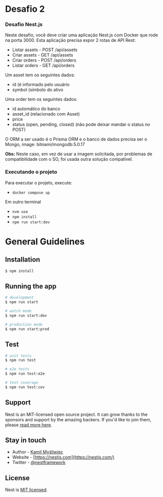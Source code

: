 # Desafio 2

### Desafio Nest.js

Neste desafio, você deve criar uma aplicação Nest.js com Docker que rode na porta 3000. Esta aplicação precisa expor 2 rotas de API Rest:

- Listar assets - POST /api/assets
- Criar assets - GET /api/assets
- Criar orders - POST /api/orders
- Listar orders - GET /api/orders

Um asset tem os seguintes dados:

- id (é informado pelo usuário
- symbol (símbolo do ativo

Uma order tem os seguintes dados:

- id automático do banco
- asset_id (relacionado com Asset)
- price
- status (open, pending, closed) (não pode deixar mandar o status no POST)

O ORM a ser usado é o Prisma ORM e o banco de dados precisa ser o Mongo, image: bitnami/mongodb:5.0.17

**Obs:** Neste caso, em vez de usar a imagem solicitada, por problemas de compatibilidade com o SO, foi usada outra solução compatível.

### Executando o projeto

Para executar o projeto, execute:

- `docker compose up`

Em outro terminal

- `nvm use`
- `npm install`
- `npm run start:dev`

# General Guidelines

## Installation

```bash
$ npm install
```

## Running the app

```bash
# development
$ npm run start

# watch mode
$ npm run start:dev

# production mode
$ npm run start:prod
```

## Test

```bash
# unit tests
$ npm run test

# e2e tests
$ npm run test:e2e

# test coverage
$ npm run test:cov
```

## Support

Nest is an MIT-licensed open source project. It can grow thanks to the sponsors and support by the amazing backers. If you'd like to join them, please [read more here](https://docs.nestjs.com/support).

## Stay in touch

- Author - [Kamil Myśliwiec](https://kamilmysliwiec.com)
- Website - [https://nestjs.com](https://nestjs.com/)
- Twitter - [@nestframework](https://twitter.com/nestframework)

## License

Nest is [MIT licensed](LICENSE).
